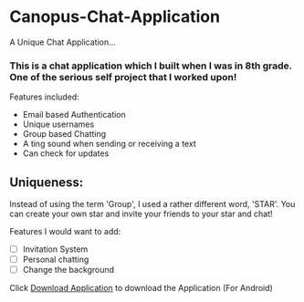 # Canopus-Chat-Application
A Unique Chat Application...

### This is a chat application which I built when I was in 8th grade. One of the serious self project that I worked upon!

Features included:
+ Email based Authentication
+ Unique usernames
+ Group based Chatting
+ A ting sound when sending or receiving a text
+ Can check for updates

## Uniqueness:
Instead of using the term 'Group', I used a rather different word, 'STAR'. You can create your own star and invite your friends to your star and chat!

Features I would want to add:
- [ ] Invitation System
- [ ] Personal chatting
- [ ] Change the background

Click [Download Application](https://drive.google.com/file/d/1mBHLM-XQHEAOvylyZmNKHr3wigwq3qGU/view?usp=sharing) to download the Application (For Android)
